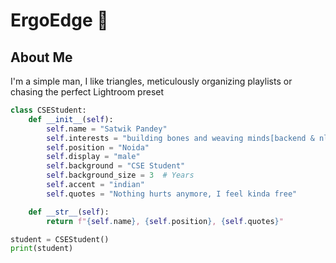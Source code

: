 # ErgoEdge 🥷

## About Me
I'm a simple man, I like triangles, meticulously organizing playlists or chasing the perfect Lightroom preset

<!-- ## Code Snippet -->
```python
class CSEStudent:
    def __init__(self):
        self.name = "Satwik Pandey"
        self.interests = "building bones and weaving minds[backend & nlp]"
        self.position = "Noida"
        self.display = "male"
        self.background = "CSE Student"
        self.background_size = 3  # Years
        self.accent = "indian"
        self.quotes = "Nothing hurts anymore, I feel kinda free"

    def __str__(self):
        return f"{self.name}, {self.position}, {self.quotes}"

student = CSEStudent()
print(student)
